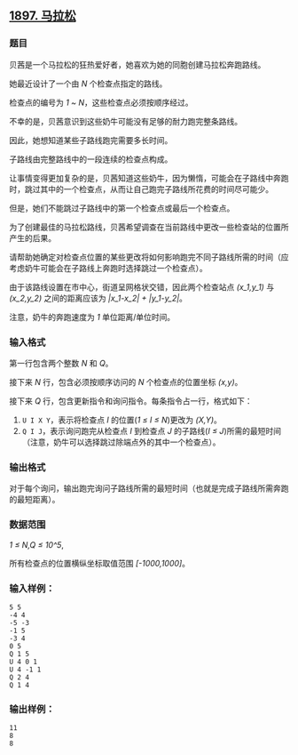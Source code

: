 ## [1897. 马拉松](https://www.acwing.com/problem/content/1899/)

### 题目

贝茜是一个马拉松的狂热爱好者，她喜欢为她的同胞创建马拉松奔跑路线。

她最近设计了一个由 *N* 个检查点指定的路线。

检查点的编号为 *1 ~ N*，这些检查点必须按顺序经过。

不幸的是，贝茜意识到这些奶牛可能没有足够的耐力跑完整条路线。

因此，她想知道某些子路线跑完需要多长时间。

子路线由完整路线中的一段连续的检查点构成。

让事情变得更加复杂的是，贝茜知道这些奶牛，因为懒惰，可能会在子路线中奔跑时，跳过其中的一个检查点，从而让自己跑完子路线所花费的时间尽可能少。

但是，她们不能跳过子路线中的第一个检查点或最后一个检查点。

为了创建最佳的马拉松路线，贝茜希望调查在当前路线中更改一些检查站的位置所产生的后果。

请帮助她确定对检查点位置的某些更改将如何影响跑完不同子路线所需的时间（应考虑奶牛可能会在子路线上奔跑时选择跳过一个检查点）。

由于该路线设置在市中心，街道呈网格状交错，因此两个检查站点 *(x_1,y_1)* 与 *(x_2,y_2)* 之间的距离应该为 *|x_1-x_2| + |y_1-y_2|*。

注意，奶牛的奔跑速度为 *1* 单位距离/单位时间。

### 输入格式

第一行包含两个整数 *N* 和 *Q*。

接下来 *N* 行，包含必须按顺序访问的 *N* 个检查点的位置坐标 *(x,y)*。

接下来 *Q* 行，包含更新指令和询问指令。每条指令占一行，格式如下：

1. `U I X Y`，表示将检查点 *I* 的位置(*1 ≤ I ≤ N*)更改为 *(X,Y)*。
2. `Q I J`，表示询问跑完从检查点 *I* 到检查点 *J* 的子路线(*I ≤ J*)所需的最短时间（注意，奶牛可以选择跳过除端点外的其中一个检查点）。

### 输出格式

对于每个询问，输出跑完询问子路线所需的最短时间（也就是完成子路线所需奔跑的最短距离）。

### 数据范围

*1 ≤ N,Q ≤ 10^5*,

所有检查点的位置横纵坐标取值范围 *[-1000,1000]*。

### 输入样例：

```
5 5
-4 4
-5 -3
-1 5
-3 4
0 5
Q 1 5
U 4 0 1
U 4 -1 1
Q 2 4
Q 1 4
```

### 输出样例：

```
11
8
8
```
